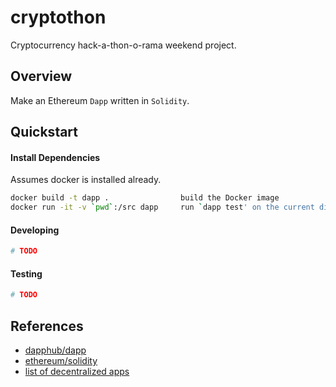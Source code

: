 cryptothon
===
Cryptocurrency hack-a-thon-o-rama weekend project.

## Overview
Make an Ethereum `Dapp` written in `Solidity`.

## Quickstart
#### Install Dependencies
Assumes docker is installed already.
```bash
docker build -t dapp .                build the Docker image
docker run -it -v `pwd`:/src dapp     run `dapp test' on the current directory
```

#### Developing
```bash
# TODO
```

#### Testing
```bash
# TODO
```

## References
* [dapphub/dapp](https://github.com/dapphub/dapp)
* [ethereum/solidity](https://github.com/ethereum/solidity)
* [list of decentralized apps](https://www.stateofthedapps.com/)

